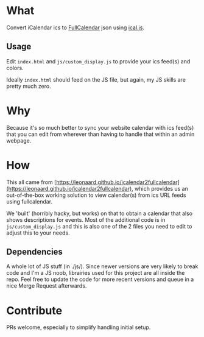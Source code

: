 # What
Convert iCalendar ics to [FullCalendar][0] json using [ical.js][1].

## Usage
Edit `index.html` and `js/custom_display.js` to provide your ics feed(s) and colors.

Ideally `index.html` should feed on the JS file, but again, my JS skills are pretty much zero.

# Why
Because it's so much better to sync your website calendar with ics feed(s) that you can edit from wherever than having to handle that within an admin webpage.

# How
This all came from [https://leonaard.github.io/icalendar2fullcalendar](https://leonaard.github.io/icalendar2fullcalendar), which provides us an out-of-the-box working solution to view calendar(s) from ics URL feeds using fullcalendar.

We 'built' (horribly hacky, but works) on that to obtain a calendar that also shows descriptions for events. Most of the additional code is in `js/custom_display.js` and this is also one of the 2 files you need to edit to adjust this to your needs.

## Dependencies
A whole lot of JS stuff (in ./js/). Since newer versions are very likely to break code and I'm a JS noob, 
librairies used for this project are all inside the repo. Feel free to update the code for more
recent versions and queue in a nice Merge Request afterwards.


# Contribute
PRs welcome, especially to simplify handling initial setup.

[0]: http://fullcalendar.io/
[1]: https://mozilla-comm.github.io/ical.js/
